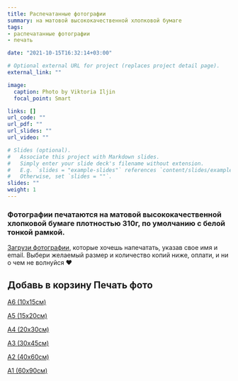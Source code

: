 ```yaml
---
title: Распечатанные фотографии
summary: на матовой высококачественной хлопковой бумаге
tags:
- распечатанные фотографии
- печать

date: "2021-10-15T16:32:14+03:00"

# Optional external URL for project (replaces project detail page).
external_link: ""

image:
  caption: Photo by Viktoria Iljin
  focal_point: Smart

links: []
url_code: ""
url_pdf: ""
url_slides: ""
url_video: ""

# Slides (optional).
#   Associate this project with Markdown slides.
#   Simply enter your slide deck's filename without extension.
#   E.g. `slides = "example-slides"` references `content/slides/example-slides.md`.
#   Otherwise, set `slides = ""`.
slides: ""
weight: 1
---
```

### Фотографии печатаются на матовой высококачественной хлопковой бумаге плотностью 310г, по умолчанию с белой тонкой рамкой.

[Загрузи фотографии](https://www.dropbox.com/request/bFJj2bdmo3n9QXoBcIZR), которые хочешь напечатать, указав свое имя и email. Выбери желаемый размер и количество копий ниже, оплати, и ни о чем не волнуйся ❤️

## Добавь в корзину Печать фото

<a data-dpd-type="button" data-text="A6 (10х15см)" data-variant="price-right" data-button-size="dpd-large" data-bg-color="ed11cc" data-bg-color-hover="ff1ff6" data-text-color="ffffff" data-pr-bg-color="ffffff" data-pr-color="000000" data-lightbox="1" href="https://lastefoto-ru.dpdcart.com/cart/add?product_id=216916&amp;method_id=236437">A6 (10х15см)</a><script src="https://lastefoto-ru.dpdcart.com/dpd.js"></script>

<a data-dpd-type="button" data-text="А5 (15х20см)" data-variant="price-right" data-button-size="dpd-large" data-bg-color="ed11cc" data-bg-color-hover="ff1ff6" data-text-color="ffffff" data-pr-bg-color="ffffff" data-pr-color="000000" data-lightbox="1" href="https://lastefoto-ru.dpdcart.com/cart/add?product_id=216917&amp;method_id=236438">А5 (15х20см)</a><script src="https://lastefoto-ru.dpdcart.com/dpd.js"></script>

<a data-dpd-type="button" data-text="А4 (20х30см)" data-variant="price-right" data-button-size="dpd-large" data-bg-color="ed11cc" data-bg-color-hover="ff1ff6" data-text-color="ffffff" data-pr-bg-color="ffffff" data-pr-color="000000" data-lightbox="1" href="https://lastefoto-ru.dpdcart.com/cart/add?product_id=216918&amp;method_id=236439">А4 (20х30см)</a><script src="https://lastefoto-ru.dpdcart.com/dpd.js"></script>

<a data-dpd-type="button" data-text="А3 (30х45см)" data-variant="price-right" data-button-size="dpd-large" data-bg-color="ed11cc" data-bg-color-hover="ff1ff6" data-text-color="ffffff" data-pr-bg-color="ffffff" data-pr-color="000000" data-lightbox="1" href="https://lastefoto-ru.dpdcart.com/cart/add?product_id=216945&amp;method_id=236466">А3 (30х45см)</a><script src="https://lastefoto-ru.dpdcart.com/dpd.js"></script>

<a data-dpd-type="button" data-text="А2 (40х60см)" data-variant="price-right" data-button-size="dpd-large" data-bg-color="ed11cc" data-bg-color-hover="ff1ff6" data-text-color="ffffff" data-pr-bg-color="ffffff" data-pr-color="000000" data-lightbox="1" href="https://lastefoto-ru.dpdcart.com/cart/add?product_id=216919&amp;method_id=236440">А2 (40х60см)</a><script src="https://lastefoto-ru.dpdcart.com/dpd.js"></script>

<a data-dpd-type="button" data-text="А1 (60х90см)" data-variant="price-right" data-button-size="dpd-large" data-bg-color="ed11cc" data-bg-color-hover="ff1ff6" data-text-color="ffffff" data-pr-bg-color="ffffff" data-pr-color="000000" data-lightbox="1" href="https://lastefoto-ru.dpdcart.com/cart/add?product_id=216920&amp;method_id=236441">А1 (60х90см)</a><script src="https://lastefoto-ru.dpdcart.com/dpd.js"></script>

